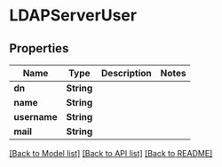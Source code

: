 # LDAPServerUser

## Properties

Name | Type | Description | Notes
------------ | ------------- | ------------- | -------------
**dn** | **String** |  | 
**name** | **String** |  | 
**username** | **String** |  | 
**mail** | **String** |  | 

[[Back to Model list]](../README.md#documentation-for-models) [[Back to API list]](../README.md#documentation-for-api-endpoints) [[Back to README]](../README.md)


